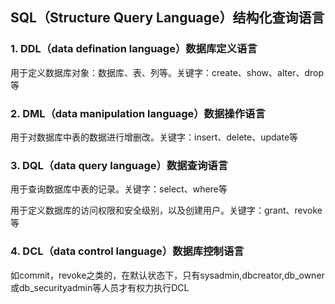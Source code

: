 ## SQL（Structure Query Language）结构化查询语言

### 	1. DDL（data defination language）数据库定义语言

用于定义数据库对象：数据库、表、列等。关键字：create、show、alter、drop等

### 2. DML（data manipulation language）数据操作语言

用于对数据库中表的数据进行增删改。关键字：insert、delete、update等

### 3. DQL（data query language）数据查询语言

用于查询数据库中表的记录。关键字：select、where等

用于定义数据库的访问权限和安全级别，以及创建用户。关键字：grant、revoke等

### 4. DCL（data control language）数据库控制语言

如commit，revoke之类的，在默认状态下，只有sysadmin,dbcreator,db_owner或db_securityadmin等人员才有权力执行DCL

